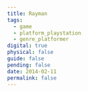 ```yaml
---
title: Rayman
tags:
  - game
  - platform_playstation
  - genre_platformer
digital: true
physical: false
guide: false
pending: false
date: 2014-02-11
permalink: false
---
```

